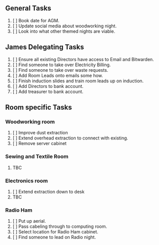 ## General Tasks

1. [ ] Book date for AGM.
2. [ ] Update social media about woodworking night. 
3. [ ] Look into what other themed nights are viable.

## James Delegating Tasks
1. [ ] Ensure all existing Directors have access to Email and Bitwarden.
2. [ ] Find someone to take over Electricity Billing.
3. [ ] Find someone to take over waste requests.
4. [ ] Add Room Leads onto emails some how.
5. [ ] Finish induction slides and train room leads up on induction.
6. [ ] Add Directors to bank account.
7. [ ] Add treasurer to bank account.

## Room specific Tasks

### Woodworking room
1. [ ] Improve dust extraction
2. [ ] Extend overhead extraction to connect with existing.
3. [ ] Remove server cabinet

### Sewing and Textile Room
1. TBC

### Electronics room
1. [ ] Extend extraction down to desk
2. TBC

### Radio Ham
1. [ ] Put up aerial.
2. [ ] Pass cabeling through to computing room. 
3. [ ] Select location for Radio Ham cabinet.
4. [ ] Find someone to lead on Radio night.